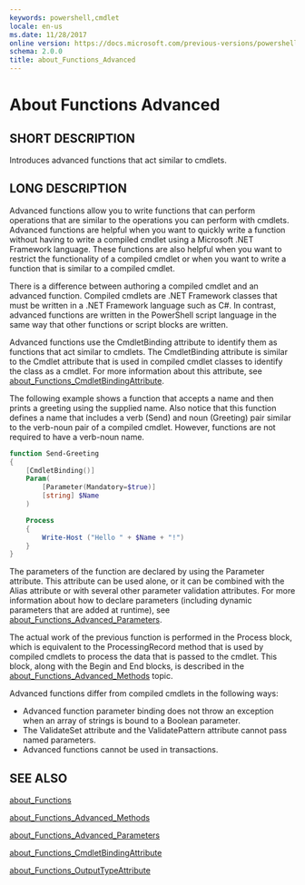 ```yaml
---
keywords: powershell,cmdlet
locale: en-us
ms.date: 11/28/2017
online version: https://docs.microsoft.com/previous-versions/powershell/module/microsoft.powershell.core/about/about_functions_advanced?view=powershell-4.0&WT.mc_id=ps-gethelp
schema: 2.0.0
title: about_Functions_Advanced
---
```

# About Functions Advanced

## SHORT DESCRIPTION
Introduces advanced functions that act similar to cmdlets.

## LONG DESCRIPTION

Advanced functions allow you to write functions that can perform operations
that are similar to the operations you can perform with cmdlets. Advanced
functions are helpful when you want to quickly write a function without having
to write a compiled cmdlet using a Microsoft .NET Framework language. These
functions are also helpful when you want to restrict the functionality of a
compiled cmdlet or when you want to write a function that is similar to a
compiled cmdlet.

There is a difference between authoring a compiled cmdlet and an advanced
function. Compiled cmdlets are .NET Framework classes that must be written in a
.NET Framework language such as C#. In contrast, advanced functions are written
in the PowerShell script language in the same way that other functions or
script blocks are written.

Advanced functions use the CmdletBinding attribute to identify them as
functions that act similar to cmdlets. The CmdletBinding attribute is similar
to the Cmdlet attribute that is used in compiled cmdlet classes to identify the
class as a cmdlet. For more information about this attribute, see
[about_Functions_CmdletBindingAttribute](about_Functions_CmdletBindingAttribute.md).

The following example shows a function that accepts a name and then prints a
greeting using the supplied name. Also notice that this function defines a name
that includes a verb (Send) and noun (Greeting) pair similar to the verb-noun
pair of a compiled cmdlet. However, functions are not required to have a
verb-noun name.

```powershell
function Send-Greeting
{
    [CmdletBinding()]
    Param(
        [Parameter(Mandatory=$true)]
        [string] $Name
    )

    Process
    {
        Write-Host ("Hello " + $Name + "!")
    }
}
```

The parameters of the function are declared by using the Parameter attribute.
This attribute can be used alone, or it can be combined with the Alias
attribute or with several other parameter validation attributes. For more
information about how to declare parameters (including dynamic parameters that
are added at runtime), see [about_Functions_Advanced_Parameters](about_Functions_Advanced_Parameters.md).

The actual work of the previous function is performed in the Process block,
which is equivalent to the ProcessingRecord method that is used by compiled
cmdlets to process the data that is passed to the cmdlet. This block, along
with the Begin and End blocks, is described in the [about_Functions_Advanced_Methods](about_Functions_Advanced_Methods.md)
topic.

Advanced functions differ from compiled cmdlets in the following ways:

- Advanced function parameter binding does not throw an exception when an array
  of strings is bound to a Boolean parameter.
- The ValidateSet attribute and the ValidatePattern attribute cannot pass named
  parameters.
- Advanced functions cannot be used in transactions.

## SEE ALSO

[about_Functions](about_Functions.md)

[about_Functions_Advanced_Methods](about_Functions_Advanced_Methods.md)

[about_Functions_Advanced_Parameters](about_Functions_Advanced_Parameters.md)

[about_Functions_CmdletBindingAttribute](about_Functions_CmdletBindingAttribute.md)

[about_Functions_OutputTypeAttribute](about_Functions_OutputTypeAttribute.md)
